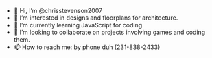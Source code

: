 - 👋 Hi, I’m @chrisstevenson2007
- 👀 I’m interested in designs and floorplans for architecture.
- 🌱 I’m currently learning JavaScript for coding.
- 💞️ I’m looking to collaborate on projects involving games and coding them.																																																																											
- 📫 How to reach me: by phone duh (231-838-2433)
